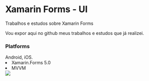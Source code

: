# Xamarin Forms - UI
Trabalhos e estudos sobre Xamarin Forms
<p>Vou expor aqui no github meus trabalhos e estudos que já realizei.</p>
<h3>Platforms</h3>
Android, iOS.
<li>Xamarin.Forms 5.0</li>
<li>MVVM</li>
<img src="https://github.com/dev-jardeloliveira/Xamarin/blob/main/AppArte.gif" />
